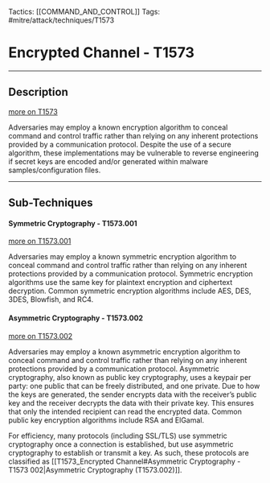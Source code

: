 Tactics: [[COMMAND_AND_CONTROL]]
Tags: #mitre/attack/techniques/T1573  

# Encrypted Channel - T1573
---
## Description
[more on T1573](https://attack.mitre.org/techniques/T1573)

Adversaries may employ a known encryption algorithm to conceal command and control traffic rather than relying on any inherent protections provided by a communication protocol. Despite the use of a secure algorithm, these implementations may be vulnerable to reverse engineering if secret keys are encoded and/or generated within malware samples/configuration files.

---
## Sub-Techniques

#### Symmetric Cryptography - T1573.001
[more on T1573.001](https://attack.mitre.org/techniques/T1573/001)

Adversaries may employ a known symmetric encryption algorithm to conceal command and control traffic rather than relying on any inherent protections provided by a communication protocol. Symmetric encryption algorithms use the same key for plaintext encryption and ciphertext decryption. Common symmetric encryption algorithms include AES, DES, 3DES, Blowfish, and RC4.

#### Asymmetric Cryptography - T1573.002
[more on T1573.002](https://attack.mitre.org/techniques/T1573/002)

Adversaries may employ a known asymmetric encryption algorithm to conceal command and control traffic rather than relying on any inherent protections provided by a communication protocol. Asymmetric cryptography, also known as public key cryptography, uses a keypair per party: one public that can be freely distributed, and one private. Due to how the keys are generated, the sender encrypts data with the receiver’s public key and the receiver decrypts the data with their private key. This ensures that only the intended recipient can read the encrypted data. Common public key encryption algorithms include RSA and ElGamal.

For efficiency, many protocols (including SSL/TLS) use symmetric cryptography once a connection is established, but use asymmetric cryptography to establish or transmit a key. As such, these protocols are classified as [[T1573_Encrypted Channel#Asymmetric Cryptography - T1573 002|Asymmetric Cryptography (T1573.002)]].



